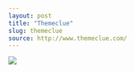 ```yaml
---
layout: post
title: "Themeclue"
slug: themeclue
source: http://www.themeclue.com/
---
```


<img src="{{ site.url }}/assets/img/screenshots/themeclue.jpg">
